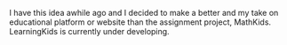 I have this idea awhile ago and I decided to make a better and my take on educational platform or website than the assignment project, MathKids. LearningKids is currently under developing.

